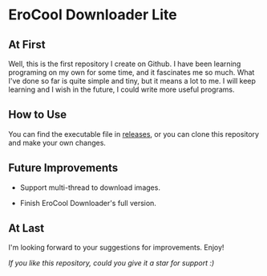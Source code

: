 # EroCool Downloader Lite

## At First

Well, this is the first repository I create on Github. I have been learning programing on my own for some time, and it fascinates me so much. What I've done so far is quite simple and tiny, but it means a lot to me. I will keep learning and I wish in the future, I could write more useful programs.

## How to Use

You can find the executable file in [releases](https://github.com/PetrelPine/EroCoolDownloaderLite/releases), or you can clone this repository and make your own changes.

## Future Improvements

+ Support multi-thread to download images.

+ Finish EroCool Downloader's full version.

## At Last

I'm looking forward to your suggestions for improvements. Enjoy!

*If you like this repository, could you give it a star for support :)*

## 
